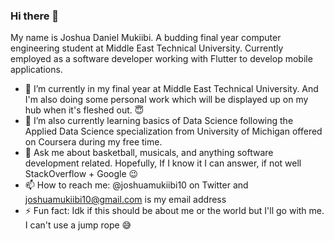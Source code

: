 ### Hi there 👋
My name is Joshua Daniel Mukiibi. A budding final year computer engineering student at Middle East Technical University. Currently employed as a software developer working with Flutter to develop mobile applications. 

- 🔭 I’m currently in my final year at Middle East Technical University. And I'm also doing some personal work which will be displayed up on my hub when it's fleshed out. :innocent:
- 🌱 I’m also currently learning basics of Data Science following the Applied Data Science specialization from University of Michigan offered on Coursera during my free time.
- 💬 Ask me about basketball, musicals, and anything software development related. Hopefully, If I know it I can answer, if not well StackOverflow + Google :wink: 
- 📫 How to reach me: @joshuamukiibi10 on Twitter and joshuamukiibi10@gmail.com is my email address
- ⚡ Fun fact: Idk if this should be about me or the world but I'll go with me. I can't use a jump rope :sweat_smile:


<!--
**JDMukiibs/JDMukiibs** is a ✨ _special_ ✨ repository because its `README.md` (this file) appears on your GitHub profile.

Here are some ideas to get you started:

- 🔭 I’m currently working on ...
- 🌱 I’m currently learning ...
- 👯 I’m looking to collaborate on ...
- 🤔 I’m looking for help with ...
- 💬 Ask me about ...
- 📫 How to reach me: ...
- 😄 Pronouns: ...
- ⚡ Fun fact: ...
-->
